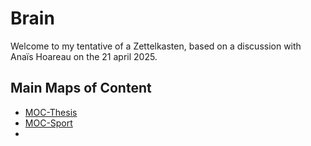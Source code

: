 # Brain

Welcome to my tentative of a Zettelkasten, based on a discussion with Anaïs Hoareau on the 21 april 2025.

## Main Maps of Content 
- [MOC-Thesis](MOCs/MOC-Thesis.md)
- [MOC-Sport](MOCs/MOC-Sport.md)
- 